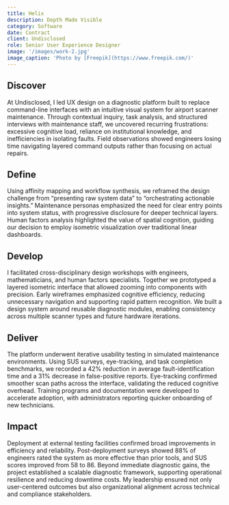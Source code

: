 ```yaml
---
title: Helix
description: Depth Made Visible
category: Software
date: Contract
client: Undisclosed
role: Senior User Experience Designer
image: '/images/work-2.jpg'
image_caption: 'Photo by [Freepik](https://www.freepik.com/)'
---
```


## Discover  
At Undisclosed, I led UX design on a diagnostic platform built to replace command-line interfaces with an intuitive visual system for airport scanner maintenance. Through contextual inquiry, task analysis, and structured interviews with maintenance staff, we uncovered recurring frustrations: excessive cognitive load, reliance on institutional knowledge, and inefficiencies in isolating faults. Field observations showed engineers losing time navigating layered command outputs rather than focusing on actual repairs.
<!-- Insert image: contextual research notes -->

## Define  
Using affinity mapping and workflow synthesis, we reframed the design challenge from “presenting raw system data” to “orchestrating actionable insights.” Maintenance personas emphasized the need for clear entry points into system status, with progressive disclosure for deeper technical layers. Human factors analysis highlighted the value of spatial cognition, guiding our decision to employ isometric visualization over traditional linear dashboards.
<!-- Insert image: persona or workflow map -->

## Develop  
I facilitated cross-disciplinary design workshops with engineers, mathematicians, and human factors specialists. Together we prototyped a layered isometric interface that allowed zooming into components with precision. Early wireframes emphasized cognitive efficiency, reducing unnecessary navigation and supporting rapid pattern recognition. We built a design system around reusable diagnostic modules, enabling consistency across multiple scanner types and future hardware iterations.
<!-- Insert image: wireframe of isometric cutaway -->

## Deliver  
The platform underwent iterative usability testing in simulated maintenance environments. Using SUS surveys, eye-tracking, and task completion benchmarks, we recorded a 42% reduction in average fault-identification time and a 31% decrease in false-positive reports. Eye-tracking confirmed smoother scan paths across the interface, validating the reduced cognitive overhead. Training programs and documentation were developed to accelerate adoption, with administrators reporting quicker onboarding of new technicians.
<!-- Insert image: usability testing session or heatmap -->

## Impact  
Deployment at external testing facilities confirmed broad improvements in efficiency and reliability. Post-deployment surveys showed 88% of engineers rated the system as more effective than prior tools, and SUS scores improved from 58 to 86. Beyond immediate diagnostic gains, the project established a scalable diagnostic framework, supporting operational resilience and reducing downtime costs. My leadership ensured not only user-centered outcomes but also organizational alignment across technical and compliance stakeholders.
<!-- Insert image: final diagnostic UI mockup -->